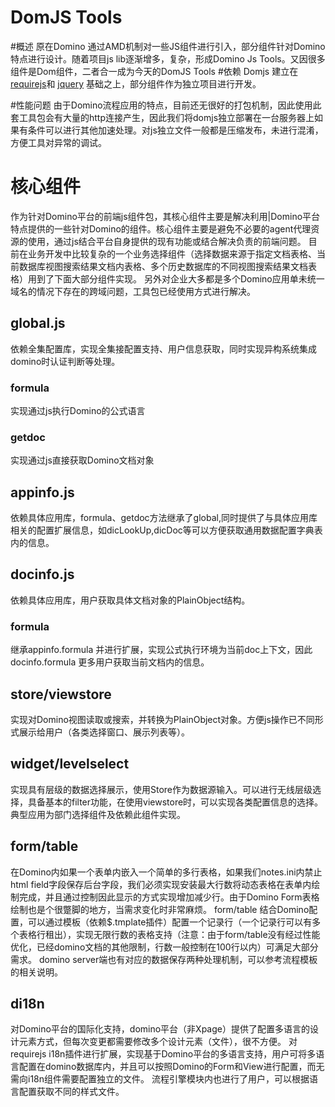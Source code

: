 DomJS Tools
=====

#概述
原在Domino 通过AMD机制对一些JS组件进行引入，部分组件针对Domino特点进行设计。随着项目js lib逐渐增多，复杂，形成Domino Js Tools。又因很多组件是Dom组件，二者合一成为今天的DomJS Tools
#依赖
Domjs 建立在[requirejs](https://github.com/jrburke/requirejs)和 [jquery](https://github.com/jquery/jquery) 基础之上，部分组件作为独立项目进行开发。 

#性能问题
由于Domino流程应用的特点，目前还无很好的打包机制，因此使用此套工具包会有大量的http连接产生，因此我们将domjs独立部署在一台服务器上如果有条件可以进行其他加速处理。对js独立文件一般都是压缩发布，未进行混淆，方便工具对异常的调试。

# 核心组件

作为针对Domino平台的前端js组件包，其核心组件主要是解决利用|Domino平台特点提供的一些针对Domino的组件。核心组件主要是避免不必要的agent代理资源的使用，通过js结合平台自身提供的现有功能或结合解决负责的前端问题。
目前在业务开发中比较复杂的一个业务选择组件（选择数据来源于指定文档表格、当前数据库视图搜索结果文档内表格、多个历史数据库的不同视图搜索结果文档表格）用到了下面大部分组件实现。
另外对企业大多都是多个Domino应用单未统一域名的情况下存在的跨域问题，工具包已经使用方式进行解决。

## global.js

依赖全集配置库，实现全集接配置支持、用户信息获取，同时实现异构系统集成domino时认证判断等处理。
  
### formula

实现通过js执行Domino的公式语言
   
### getdoc

实现通过js直接获取Domino文档对象

## appinfo.js

依赖具体应用库，formula、getdoc方法继承了global,同时提供了与具体应用库相关的配置扩展信息，如dicLookUp,dicDoc等可以方便获取通用数据配置字典表内的信息。

## docinfo.js

依赖具体应用库，用户获取具体文档对象的PlainObject结构。

### formula

继承appinfo.formula 并进行扩展，实现公式执行环境为当前doc上下文，因此docinfo.formula 更多用户获取当前文档内的信息。


## store/viewstore

实现对Domino视图读取或搜索，并转换为PlainObject对象。方便js操作已不同形式展示给用户（各类选择窗口、展示列表等）。

## widget/levelselect

实现具有层级的数据选择展示，使用Store作为数据源输入。可以进行无线层级选择，具备基本的filter功能，在使用viewstore时，可以实现各类配置信息的选择。典型应用为部门选择组件及依赖此组件实现。


## form/table
在Domino内如果一个表单内嵌入一个简单的多行表格，如果我们notes.ini内禁止html field字段保存后台字段，我们必须实现安装最大行数将动态表格在表单内绘制完成，并且通过控制因此显示的方式实现增加减少行。由于Domino Form表格绘制也是个很蹩脚的地方，当需求变化时非常麻烦。
form/table 结合Domino配置，可以通过模板（依赖$.tmplate插件）配置一个记录行（一个记录行可以有多个表格行租出），实现无限行数的表格支持（注意：由于form/table没有经过性能优化，已经domino文档的其他限制，行数一般控制在100行以内）可满足大部分需求。
domino server端也有对应的数据保存两种处理机制，可以参考流程模板的相关说明。



## di18n 
对Domino平台的国际化支持，domino平台（非Xpage）提供了配置多语言的设计元素方式，但每次变更都需要修改多个设计元素（文件），很不方便。
对requirejs i18n插件进行扩展，实现基于Domino平台的多语言支持，用户可将多语言配置在domino数据库内，并且可以按照Domino的Form和View进行配置，而无需向i18n组件需要配置独立的文件。
流程引擎模块内也进行了用户，可以根据语言配置获取不同的样式文件。
